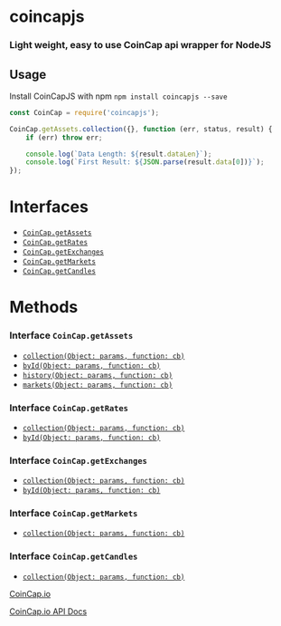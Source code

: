 # coincapjs

### Light weight, easy to use CoinCap api wrapper for NodeJS

## Usage

Install CoinCapJS with npm `npm install coincapjs --save`

```js
const CoinCap = require('coincapjs');

CoinCap.getAssets.collection({}, function (err, status, result) {
    if (err) throw err;

    console.log(`Data Length: ${result.dataLen}`);
    console.log(`First Result: ${JSON.parse(result.data[0])}`);
});
```

# Interfaces

-   [`CoinCap.getAssets`](https://docs.coincap.io/?version=latest#ee0c0be6-513f-4466-bbb0-2016add462e9)
-   [`CoinCap.getRates`](https://docs.coincap.io/?version=latest#d4bac290-230a-48c6-a8eb-6804b2d137f3)
-   [`CoinCap.getExchanges`](https://docs.coincap.io/?version=latest#aff336c8-9d06-4654-bc15-a56cef06a69e)
-   [`CoinCap.getMarkets`](https://docs.coincap.io/?version=latest#a549b4e3-544a-407e-aacd-8b44630c505a)
-   [`CoinCap.getCandles`](https://docs.coincap.io/?version=latest#ab6ce4ff-3669-4b60-88bb-a5e7c12e6881)

# Methods

### Interface `CoinCap.getAssets`

-   [`collection(Object: params, function: cb)`](https://docs.coincap.io/?version=latest#89deffa0-ab03-4e0a-8d92-637a857d2c91)
-   [`byId(Object: params, function: cb)`](https://docs.coincap.io/?version=latest#f8869879-171f-4240-adfd-dd2947506adc)
-   [`history(Object: params, function: cb)`](https://docs.coincap.io/?version=latest#61e708a8-8876-4fb2-a418-86f12f308978)
-   [`markets(Object: params, function: cb)`](https://docs.coincap.io/?version=latest#7f727b78-5013-41ec-aa1c-351b836458d0)

### Interface `CoinCap.getRates`

-   [`collection(Object: params, function: cb)`](https://docs.coincap.io/?version=latest#2a87f3d4-f61f-42d3-97e0-3a9afa41c73b)
-   [`byId(Object: params, function: cb)`](https://docs.coincap.io/?version=latest#0a8102a5-c338-4661-aa99-f1c57661b5b1)

### Interface `CoinCap.getExchanges`

-   [`collection(Object: params, function: cb)`](https://docs.coincap.io/?version=latest#e1c56fd0-d57a-40dd-8a24-4b0883b58cfb)
-   [`byId(Object: params, function: cb)`](https://docs.coincap.io/?version=latest#217e6d7e-feb8-4b9f-81d5-c53cda839579)

### Interface `CoinCap.getMarkets`

-   [`collection(Object: params, function: cb)`](https://docs.coincap.io/?version=latest#d8fd6001-e127-448d-aadd-bfbfe2c89dbe)

### Interface `CoinCap.getCandles`

-   [`collection(Object: params, function: cb)`](https://docs.coincap.io/?version=latest#51da64d7-b83b-4fac-824f-3f06b6c8d944)

[CoinCap.io](https://coincap.io/)

[CoinCap.io API Docs](https://docs.coincap.io/)
